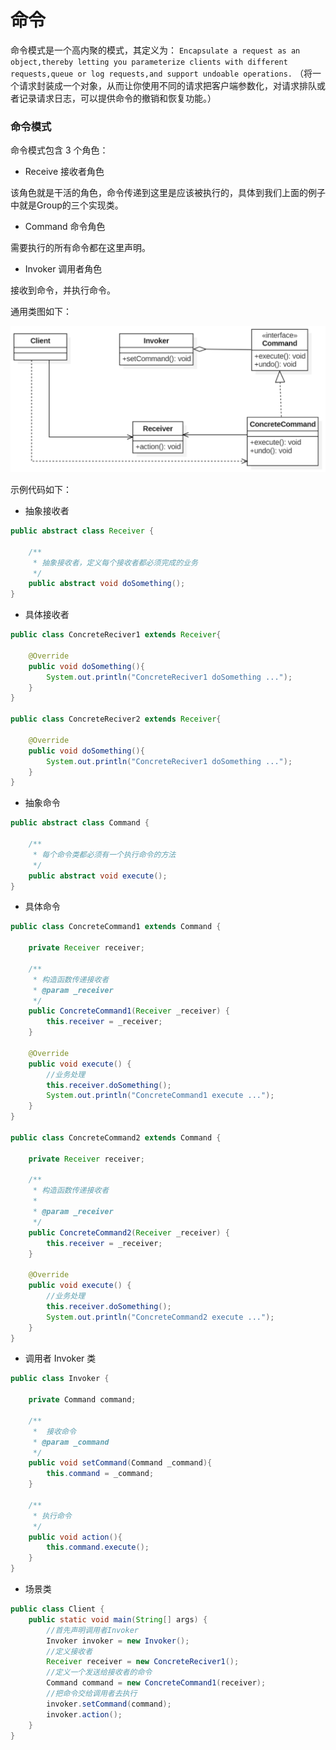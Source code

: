 # 命令

命令模式是一个高内聚的模式，其定义为：
`Encapsulate a request as an object,thereby letting you parameterize clients with different requests,queue or log requests,and support undoable operations.`
（将一个请求封装成一个对象，从而让你使用不同的请求把客户端参数化，对请求排队或者记录请求日志，可以提供命令的撤销和恢复功能。）

### 命令模式

命令模式包含 3 个角色：

- Receive 接收者角色

该角色就是干活的角色，命令传递到这里是应该被执行的，具体到我们上面的例子中就是Group的三个实现类。

- Command 命令角色

需要执行的所有命令都在这里声明。

- Invoker 调用者角色

接收到命令，并执行命令。

通用类图如下：

<div align="left">
    <img src="https://github.com/lazecoding/Note/blob/main/images/pattern/命令模式通用类图.png" width="600px">
</div>

示例代码如下：

- 抽象接收者

```java
public abstract class Receiver {

    /**
     * 抽象接收者，定义每个接收者都必须完成的业务
     */
    public abstract void doSomething();
}
```

- 具体接收者

```java
public class ConcreteReciver1 extends Receiver{

    @Override
    public void doSomething(){
        System.out.println("ConcreteReciver1 doSomething ...");
    }
}

public class ConcreteReciver2 extends Receiver{

    @Override
    public void doSomething(){
        System.out.println("ConcreteReciver1 doSomething ...");
    }
}
```

- 抽象命令

```java
public abstract class Command {

    /**
     * 每个命令类都必须有一个执行命令的方法
     */
    public abstract void execute();
}
```

- 具体命令

```java
public class ConcreteCommand1 extends Command {

    private Receiver receiver;

    /**
     * 构造函数传递接收者
     * @param _receiver
     */
    public ConcreteCommand1(Receiver _receiver) {
        this.receiver = _receiver;
    }

    @Override
    public void execute() {
        //业务处理
        this.receiver.doSomething();
        System.out.println("ConcreteCommand1 execute ...");
    }
}

public class ConcreteCommand2 extends Command {

    private Receiver receiver;

    /**
     * 构造函数传递接收者
     *
     * @param _receiver
     */
    public ConcreteCommand2(Receiver _receiver) {
        this.receiver = _receiver;
    }

    @Override
    public void execute() {
        //业务处理
        this.receiver.doSomething();
        System.out.println("ConcreteCommand2 execute ...");
    }
}
```

- 调用者 Invoker 类

```java
public class Invoker {

    private Command command;

    /**
     *  接收命令
     * @param _command
     */
    public void setCommand(Command _command){
        this.command = _command;
    }

    /**
     * 执行命令
     */
    public void action(){
        this.command.execute();
    }
}
```

- 场景类

```java
public class Client {
    public static void main(String[] args) {
        //首先声明调用者Invoker
        Invoker invoker = new Invoker();
        //定义接收者
        Receiver receiver = new ConcreteReciver1();
        //定义一个发送给接收者的命令
        Command command = new ConcreteCommand1(receiver);
        //把命令交给调用者去执行
        invoker.setCommand(command);
        invoker.action();
    }
}
```